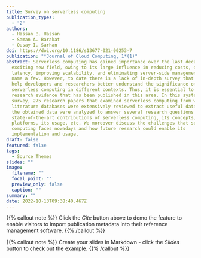 ```yaml
---
title: Survey on serverless computing
publication_types:
  - "2"
authors:
  - Hassan B. Hassan
  - Saman A. Barakat
  - Qusay I. Sarhan
doi: https://doi.org/10.1186/s13677-021-00253-7
publication: "*Journal of Cloud Computing, 1*(1)"
abstract: Serverless computing has gained importance over the last decade as an
  exciting new field, owing to its large influence in reducing costs, decreasing
  latency, improving scalability, and eliminating server-side management, to
  name a few. However, to date there is a lack of in-depth survey that would
  help developers and researchers better understand the significance of
  serverless computing in different contexts. Thus, it is essential to present
  research evidence that has been published in this area. In this systematic
  survey, 275 research papers that examined serverless computing from well-known
  literature databases were extensively reviewed to extract useful data. Then,
  the obtained data were analyzed to answer several research questions regarding
  state-of-the-art contributions of serverless computing, its concepts, its
  platforms, its usage, etc. We moreover discuss the challenges that serverless
  computing faces nowadays and how future research could enable its
  implementation and usage.
draft: false
featured: false
tags:
  - Source Themes
slides: ""
image:
  filename: ""
  focal_point: ""
  preview_only: false
  caption: ""
summary: ""
date: 2022-10-13T09:38:40.467Z
---
```

{{% callout note %}}
Click the *Cite* button above to demo the feature to enable visitors to import publication metadata into their reference management software.
{{% /callout %}}

{{% callout note %}}
Create your slides in Markdown - click the *Slides* button to check out the example.
{{% /callout %}}